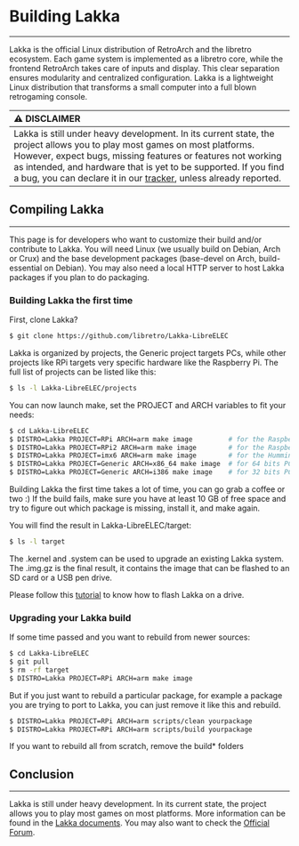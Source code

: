 # Building Lakka
___
Lakka is the official Linux distribution of RetroArch and the libretro ecosystem. Each game system is implemented as a libretro core, while the frontend RetroArch takes care of inputs and display. This clear separation ensures modularity and centralized configuration. Lakka is a lightweight Linux distribution that transforms a small computer into a full blown retrogaming console.

| :warning: DISCLAIMER          |
|:---------------------------|
| Lakka is still under heavy development. In its current state, the project allows you to play most games on most platforms. However, expect bugs, missing features or features not working as intended, and hardware that is yet to be supported. If you find a bug, you can declare it in our [tracker](https://github.com/libretro/Lakka-LibreELEC/issues), unless already reported.      |

## Compiling Lakka
___

This page is for developers who want to customize their build and/or contribute to Lakka. You will need Linux (we usually build on Debian, Arch or Crux) and the base development packages (base-devel on Arch, build-essential on Debian). You may also need a local HTTP server to host Lakka packages if you plan to do packaging.

### Building Lakka the first time

First, clone Lakka?

```sh
$ git clone https://github.com/libretro/Lakka-LibreELEC
```

Lakka is organized by projects, the Generic project targets PCs, while other projects like RPi targets very specific hardware like the Raspberry Pi.
The full list of projects can be listed like this:

```sh
$ ls -l Lakka-LibreELEC/projects
```

You can now launch make, set the PROJECT and ARCH variables to fit your needs:

```sh
$ cd Lakka-LibreELEC
$ DISTRO=Lakka PROJECT=RPi ARCH=arm make image         # for the Raspberry Pi
$ DISTRO=Lakka PROJECT=RPi2 ARCH=arm make image        # for the Raspberry Pi2/ Pi3
$ DISTRO=Lakka PROJECT=imx6 ARCH=arm make image        # for the Hummingboard and Cubox-i
$ DISTRO=Lakka PROJECT=Generic ARCH=x86_64 make image  # for 64 bits PCs
$ DISTRO=Lakka PROJECT=Generic ARCH=i386 make image    # for 32 bits PCs
```
Building Lakka the first time takes a lot of time, you can go grab a coffee or two :)
If the build fails, make sure you have at least 10 GB of free space and try to figure out which package is missing, install it, and make again.

You will find the result in Lakka-LibreELEC/target:

```sh
$ ls -l target
```

The .kernel and .system can be used to upgrade an existing Lakka system.
The .img.gz is the final result, it contains the image that can be flashed to an SD card or a USB pen drive.

Please follow this [tutorial](http://www.lakka.tv/get) to know how to flash Lakka on a drive.

### Upgrading your Lakka build

If some time passed and you want to rebuild from newer sources:

```sh
$ cd Lakka-LibreELEC
$ git pull
$ rm -rf target
$ DISTRO=Lakka PROJECT=RPi ARCH=arm make image
```
But if you just want to rebuild a particular package, for example a package you are trying to port to Lakka, you can just remove it like this and rebuild.

```sh
$ DISTRO=Lakka PROJECT=RPi ARCH=arm scripts/clean yourpackage
$ DISTRO=Lakka PROJECT=RPi ARCH=arm scripts/build yourpackage
```

If you want to rebuild all from scratch, remove the build* folders

## Conclusion
___
Lakka is still under heavy development. In its current state, the project allows you to play most games on most platforms. More information can be found in the [Lakka documents](http://www.lakka.tv/doc/Home/). You may also want to check the [Official Forum](https://forums.libretro.com/c/libretro/lakka-tv-general).